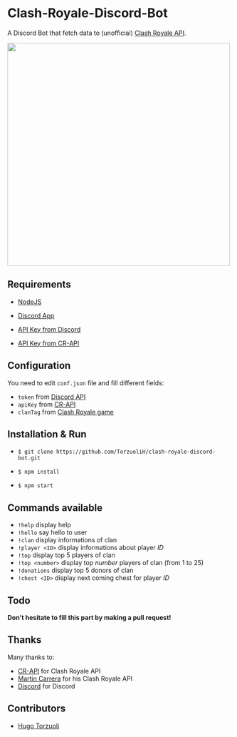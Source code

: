 # Clash-Royale-Discord-Bot

A Discord Bot that fetch data to (unofficial) [Clash Royale API](https://github.com/cr-api/cr-api).

<img src="https://i.imgur.com/0F5Qtc0.png" width="500">

## Requirements

- [NodeJS](https://nodejs.org/en/)

- [Discord App](discord.gg)

- [API Key from Discord](https://discord.js.org)

- [API Key from CR-API](http://docs.cr-api.com)

## Configuration

You need to edit `conf.json` file and fill different fields:

- `token` from [Discord API](https://discord.js.org)
- `apiKey` from [CR-API](http://docs.cr-api.com)
- `clanTag` from [Clash Royale game](https://clashroyale.com)

## Installation & Run

- `$ git clone https://github.com/TorzuoliH/clash-royale-discord-bot.git`

- `$ npm install`

- `$ npm start` 

## Commands available

- `!help` display help
- `!hello` say hello to user
- `!clan` display informations of clan
- `!player <ID>` display informations about player _ID_
- `!top` display top 5 players of clan
- `!top <number>` display top _number_ players of clan (from 1 to 25)
- `!donations` display top 5 donors of clan
- `!chest <ID>` display next coming chest for player _ID_

## Todo

**Don't hesitate to fill this part by making a pull request!**

## Thanks

Many thanks to:

- [CR-API](https://github.com/cr-api/cr-api) for Clash Royale API
- [Martin Carrera](https://github.com/martincarrera/clash-royale-api) for his Clash Royale API
- [Discord](https://discordapp.com/) for Discord

## Contributors

- [Hugo Torzuoli](https://github.com/TorzuoliH/)
